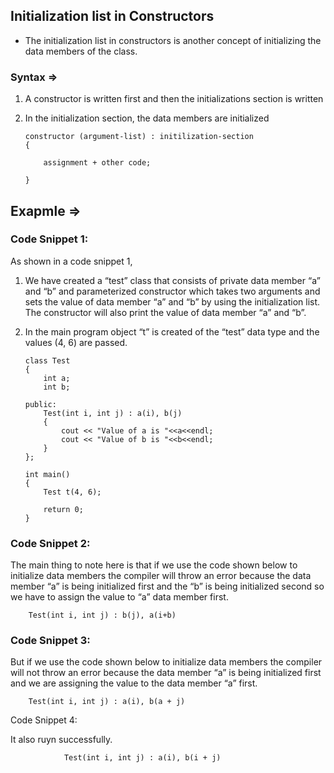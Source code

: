 ## Initialization list in Constructors

- The initialization list in constructors is another concept of initializing the data members of the class.

### Syntax =>

1.  A constructor is written first and then the initializations section is written
2.  In the initialization section, the data members are initialized

        constructor (argument-list) : initilization-section
        {

            assignment + other code;

        }

## Exapmle =>

### Code Snippet 1:

As shown in a code snippet 1,

1.  We have created a “test” class that consists of private data member “a” and “b” and parameterized constructor which takes two arguments and sets the value of data member “a” and “b” by using the initialization list. The constructor will also print the value of data member “a” and “b”.
2.  In the main program object “t” is created of the “test” data type and the values (4, 6) are passed.

        class Test
        {
            int a;
            int b;

        public:
            Test(int i, int j) : a(i), b(j)
            {
                cout << "Value of a is "<<a<<endl;
                cout << "Value of b is "<<b<<endl;
            }
        };

        int main()
        {
            Test t(4, 6);

            return 0;
        }

### Code Snippet 2:

The main thing to note here is that if we use the code shown below to initialize data members the compiler will throw an error because the data member “a” is being initialized first and the “b” is being initialized second so we have to assign the value to “a” data member first.

        Test(int i, int j) : b(j), a(i+b)

### Code Snippet 3:

But if we use the code shown below to initialize data members the compiler will not throw an error because the data member “a” is being initialized first and we are assigning the value to the data member “a” first.

        Test(int i, int j) : a(i), b(a + j)

Code Snippet 4:

It also ruyn successfully.

                Test(int i, int j) : a(i), b(i + j)
